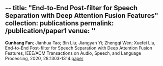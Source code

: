 --
title: "End-to-End Post-filter for Speech Separation with Deep Attention Fusion Features"
collection: publications
permalink: /publication/paper1
venue: ''
---

**Cunhang Fan**; Jianhua Tao; Bin Liu; Jiangyan Yi; Zhengqi Wen; Xuefei Liu, End-to-End Post-filter for Speech Separation with Deep Attention Fusion Features, IEEE/ACM Transactions on Audio, Speech, and Language Processing, 2020, 28:1303-1314.[paper](https://fchest.github.io/pub/Trans1.pdf)



